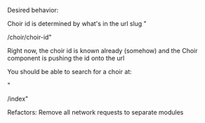 Desired behavior:

Choir id is determined by what's in the url slug
"<main domain>/choir/choir-id"

Right now, the choir id is known already (somehow) and the Choir component is pushing the id onto the url

You should be able to search for a choir at:

"<main domain>/index"


Refactors:
Remove all network requests to separate modules
